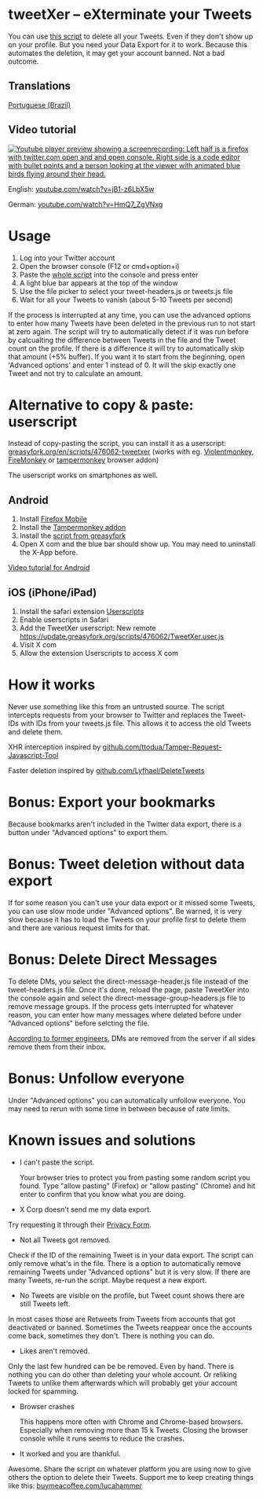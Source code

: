 # tweetXer – eXterminate your Tweets

You can use [this script](https://raw.githubusercontent.com/lucahammer/tweetXer/refs/heads/main/tweetXer.js) to delete all your Tweets. Even if they don't show up on your profile. But you need your Data Export for it to work.
Because this automates the deletion, it may get your account banned. Not a bad outcome.

## Translations

[Portuguese (Brazil)](https://github.com/arielgmelo/tweetXer-ptbr)

## Video tutorial

[![Youtube player preview showing a screenrecording: Left half is a firefox with twitter.com open and and open console. Right side is a code editor with bullet points and a person looking at the viewer with animated blue birds flying around their head.](https://img.youtube.com/vi/jB1-z6LbX5w/0.jpg)](https://www.youtube.com/watch?v=jB1-z6LbX5w)

English: [youtube.com/watch?v=jB1-z6LbX5w](https://www.youtube.com/watch?v=jB1-z6LbX5w)

German: [youtube.com/watch?v=HmQ7_ZgVNxg](https://www.youtube.com/watch?v=HmQ7_ZgVNxg)

# Usage

1.  Log into your Twitter account
2.  Open the browser console (F12 or cmd+option+i)
3.  Paste the [whole script](https://raw.githubusercontent.com/lucahammer/tweetXer/main/tweetXer.js) into the console and press enter
4.  A light blue bar appears at the top of the window
5.  Use the file picker to select your tweet-headers.js or tweets.js file
6.  Wait for all your Tweets to vanish (about 5-10 Tweets per second)

If the process is interrupted at any time, you can use the advanced options to enter how many Tweets have been deleted in the previous run to not start at zero again. The script will try to automatically detect if it was run before by calcualting the difference between Tweets in the file and the Tweet count on the profile. If there is a difference it will try to automatically skip that amount (+5% buffer). If you want it to start from the beginning, open 'Advanced options' and enter 1 instead of 0. It will the skip exactly one Tweet and not try to calculate an amount.

# Alternative to copy & paste: userscript

Instead of copy-pasting the script, you can install it as a userscript: [greasyfork.org/en/scripts/476062-tweetxer](https://greasyfork.org/en/scripts/476062-tweetxer) (works with eg. [Violentmonkey](https://addons.mozilla.org/firefox/addon/violentmonkey/), [FireMonkey](https://addons.mozilla.org/firefox/addon/firemonkey/) or [tampermonkey](https://addons.mozilla.org/firefox/addon/tampermonkey/) browser addon)

The userscript works on smartphones as well.

## Android

1. Install [Firefox Mobile](https://www.mozilla.org/firefox/browsers/mobile/)
2. Install the [Tampermonkey addon](https://addons.mozilla.org/firefox/addon/tampermonkey/)
3. Install the [script from greasyfork](https://greasyfork.org/en/scripts/476062-tweetxer)
4. Open X com and the blue bar should show up. You may need to uninstall the X-App before.

[Video tutorial for Android](https://www.youtube.com/watch?v=Z-MeTaRq6xM)

## iOS (iPhone/iPad)

1. Install the safari extension [Userscripts](https://apps.apple.com/app/userscripts/id1463298887)
2. Enable userscripts in Safari
3. Add the TweetXer userscript: New remote https://update.greasyfork.org/scripts/476062/TweetXer.user.js
4. Visit X com
5. Allow the extension Userscripts to access X com

# How it works

Never use something like this from an untrusted source. The script intercepts requests from your browser to Twitter and replaces the Tweet-IDs
with IDs from your tweets.js file. This allows it to access the old Tweets and delete them.

XHR interception inspired by [github.com/ttodua/Tamper-Request-Javascript-Tool](https://github.com/ttodua/Tamper-Request-Javascript-Tool)

Faster deletion inspired by [github.com/Lyfhael/DeleteTweets](https://github.com/Lyfhael/DeleteTweets)

# Bonus: Export your bookmarks

Because bookmarks aren't included in the Twitter data export, there is a button under "Advanced options" to export them.

# Bonus: Tweet deletion without data export

If for some reason you can't use your data export or it missed some Tweets, you can use slow mode under "Advanced options". Be warned, it is very slow because it has to load the Tweets on your profile first to delete them and there are various request limits for that.

# Bonus: Delete Direct Messages

To delete DMs, you select the direct-message-header.js file instead of the tweet-headers.js file. Once it's done, reload the page, paste TweetXer into the console again and select the direct-message-group-headers.js file to remove message groups. If the process gets interrupted for whatever reason, you can enter how many messages where deleted before under "Advanced options" before selcting the file.

[According to former engineers](https://bsky.app/profile/triketora.com/post/3lcbmqzo4uk25), DMs are removed from the server if all sides remove them from their inbox.

# Bonus: Unfollow everyone

Under "Advanced options" you can automatically unfollow everyone. You may need to rerun with some time in between because of rate limits.

# Known issues and solutions

- I can't paste the script.

  Your browser tries to protect you from pasting some random script you found. Type "allow pasting" (Firefox) or "allow pasting" (Chrome) and hit enter to confirm that you know what you are doing.

- X Corp doesn't send me my data export.

Try requesting it through their [Privacy Form](https://help.x.com/en/forms/privacy/request-account-info/me).

- Not all Tweets got removed.

Check if the ID of the remaining Tweet is in your data export. The script can only remove what's in the file. There is a option to automatically remove remaining Tweets under "Advanced options" but it is very slow. If there are many Tweets, re-run the script. Maybe request a new export.

- No Tweets are visible on the profile, but Tweet count shows there are still Tweets left.

In most cases those are Retweets from Tweets from accounts that got deactivated or banned. Sometimes the Tweets reappear once the accounts come back, sometimes they don't. There is nothing you can do.

- Likes aren't removed.

Only the last few hundred can be be removed. Even by hand. There is nothing you can do other than deleting your whole account. Or reliking Tweets to unlike them afterwards which will probably get your account locked for spamming.

- Browser crashes

  This happens more often with Chrome and Chrome-based browsers. Especially when removing more than 15 k Tweets. Closing the browser console while it runs seems to reduce the crashes.

- It worked and you are thankful.

Awesome. Share the script on whatever platform you are using now to give others the option to delete their Tweets. Support me to keep creating things like this: [buymeacoffee.com/lucahammer](https://www.buymeacoffee.com/lucahammer)
